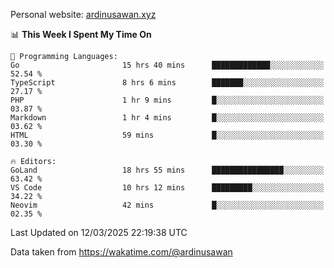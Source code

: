 Personal website: [ardinusawan.xyz](https://ardinusawan.xyz)

<!--START_SECTION:waka-->
📊 **This Week I Spent My Time On** 

```text
💬 Programming Languages: 
Go                       15 hrs 40 mins      █████████████░░░░░░░░░░░░   52.54 % 
TypeScript               8 hrs 6 mins        ███████░░░░░░░░░░░░░░░░░░   27.17 % 
PHP                      1 hr 9 mins         █░░░░░░░░░░░░░░░░░░░░░░░░   03.87 % 
Markdown                 1 hr 4 mins         █░░░░░░░░░░░░░░░░░░░░░░░░   03.62 % 
HTML                     59 mins             █░░░░░░░░░░░░░░░░░░░░░░░░   03.30 % 

🔥 Editors: 
GoLand                   18 hrs 55 mins      ████████████████░░░░░░░░░   63.42 % 
VS Code                  10 hrs 12 mins      █████████░░░░░░░░░░░░░░░░   34.22 % 
Neovim                   42 mins             █░░░░░░░░░░░░░░░░░░░░░░░░   02.35 % 
```


 Last Updated on 12/03/2025 22:19:38 UTC
<!--END_SECTION:waka-->
Data taken from https://wakatime.com/@ardinusawan
